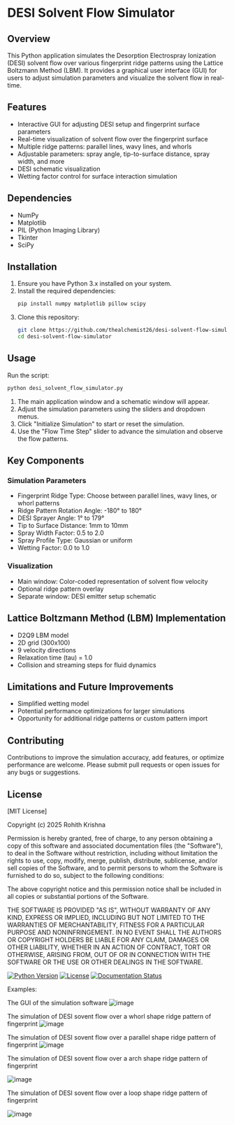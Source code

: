 # DESI Solvent Flow Simulator

## Overview

This Python application simulates the Desorption Electrospray Ionization (DESI) solvent flow over various fingerprint ridge patterns using the Lattice Boltzmann Method (LBM). It provides a graphical user interface (GUI) for users to adjust simulation parameters and visualize the solvent flow in real-time.

## Features

- Interactive GUI for adjusting DESI setup and fingerprint surface parameters
- Real-time visualization of solvent flow over the fingerprint surface
- Multiple ridge patterns: parallel lines, wavy lines, and whorls
- Adjustable parameters: spray angle, tip-to-surface distance, spray width, and more
- DESI schematic visualization
- Wetting factor control for surface interaction simulation

## Dependencies

- NumPy
- Matplotlib
- PIL (Python Imaging Library)
- Tkinter
- SciPy

## Installation

1. Ensure you have Python 3.x installed on your system.
2. Install the required dependencies:
   ```bash
   pip install numpy matplotlib pillow scipy
   ```
3. Clone this repository:
   ```bash
   git clone https://github.com/thealchemist26/desi-solvent-flow-simulator.git
   cd desi-solvent-flow-simulator
   ```

## Usage

Run the script:
```bash
python desi_solvent_flow_simulator.py
```

1. The main application window and a schematic window will appear.
2. Adjust the simulation parameters using the sliders and dropdown menus.
3. Click "Initialize Simulation" to start or reset the simulation.
4. Use the "Flow Time Step" slider to advance the simulation and observe the flow patterns.

## Key Components

### Simulation Parameters

- Fingerprint Ridge Type: Choose between parallel lines, wavy lines, or whorl patterns
- Ridge Pattern Rotation Angle: -180° to 180°
- DESI Sprayer Angle: 1° to 179°
- Tip to Surface Distance: 1mm to 10mm
- Spray Width Factor: 0.5 to 2.0
- Spray Profile Type: Gaussian or uniform
- Wetting Factor: 0.0 to 1.0

### Visualization

- Main window: Color-coded representation of solvent flow velocity
- Optional ridge pattern overlay
- Separate window: DESI emitter setup schematic

## Lattice Boltzmann Method (LBM) Implementation

- D2Q9 LBM model
- 2D grid (300x100)
- 9 velocity directions
- Relaxation time (tau) = 1.0
- Collision and streaming steps for fluid dynamics

## Limitations and Future Improvements

- Simplified wetting model
- Potential performance optimizations for larger simulations
- Opportunity for additional ridge patterns or custom pattern import

## Contributing

Contributions to improve the simulation accuracy, add features, or optimize performance are welcome. Please submit pull requests or open issues for any bugs or suggestions.

## License

[MIT License]

Copyright (c) 2025 Rohith Krishna

Permission is hereby granted, free of charge, to any person obtaining a copy of this software and associated documentation files (the "Software"), to deal in the Software without restriction, including without limitation the rights to use, copy, modify, merge, publish, distribute, sublicense, and/or sell copies of the Software, and to permit persons to whom the Software is furnished to do so, subject to the following conditions:

The above copyright notice and this permission notice shall be included in all copies or substantial portions of the Software.

THE SOFTWARE IS PROVIDED "AS IS", WITHOUT WARRANTY OF ANY KIND, EXPRESS OR IMPLIED, INCLUDING BUT NOT LIMITED TO THE WARRANTIES OF MERCHANTABILITY, FITNESS FOR A PARTICULAR PURPOSE AND NONINFRINGEMENT. IN NO EVENT SHALL THE AUTHORS OR COPYRIGHT HOLDERS BE LIABLE FOR ANY CLAIM, DAMAGES OR OTHER LIABILITY, WHETHER IN AN ACTION OF CONTRACT, TORT OR OTHERWISE, ARISING FROM, OUT OF OR IN CONNECTION WITH THE SOFTWARE OR THE USE OR OTHER DEALINGS IN THE SOFTWARE.

[![Python Version](https://img.shields.io/badge/Python-3.7+-blue.svg)](https://www.python.org/downloads/)
[![License](https://img.shields.io/badge/License-MIT-blue.svg)](LICENSE)
[![Documentation Status](https://img.shields.io/badge/Documentation-Complete-brightgreen.svg)](README.md)

Examples:

The GUI of the simulation software
![image](https://github.com/user-attachments/assets/40f89678-04b9-47ce-8064-14e8088ffd4e)

The simulation of DESI sovent flow over a whorl shape ridge pattern of fingerprint
![image](https://github.com/user-attachments/assets/3dd7ae1b-4872-427f-9586-7cfdd34fd52e)

The simulation of DESI sovent flow over a parallel shape ridge pattern of fingerprint
![image](https://github.com/user-attachments/assets/61ab198a-e542-471f-aa9f-a44ed9340696)

The simulation of DESI sovent flow over a arch shape ridge pattern of fingerprint

![image](https://github.com/user-attachments/assets/b7a174b8-3837-4200-86e7-4fbc0fdd141a)

The simulation of DESI sovent flow over a loop shape ridge pattern of fingerprint

![image](https://github.com/user-attachments/assets/6b4ba00f-9b41-4796-b9ed-e670ebb4084b)
